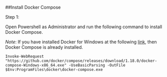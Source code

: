 ##Install Docker Compose

Step 1:

Open Powershell as Administrator and run the following command to install Docker Compose.  

*Note*: If you have installed Docker for Windows at the following [link](https://docs.docker.com/docker-for-windows/install/#download-docker-for-windows), then Docker Compose is already installed.

`Invoke-WebRequest "https://github.com/docker/compose/releases/download/1.18.0/docker-compose-Windows-x86_64.exe" -UseBasicParsing -OutFile $Env:ProgramFiles\docker\docker-compose.exe`